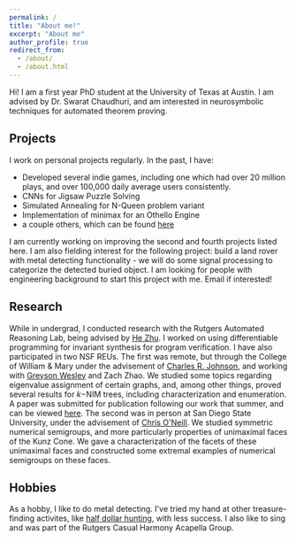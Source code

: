 ```yaml
---
permalink: /
title: "About me!"
excerpt: "About me"
author_profile: true
redirect_from: 
  - /about/
  - /about.html
---
```


Hi! I am a first year PhD student at the University of Texas at Austin. I am advised by Dr. Swarat Chaudhuri, and am interested in neurosymbolic techniques for automated theorem proving.

Projects
--------
I work on personal projects regularly. In the past, I have:
- Developed several indie games, including one which had over 20 million plays, and over 100,000 daily average users consistently. 
- CNNs for Jigsaw Puzzle Solving
- Simulated Annealing for N-Queen problem variant
- Implementation of minimax for an Othello Engine
- a couple others, which can be found [here](/cv)

I am currently working on improving the second and fourth projects listed here. I am also fielding interest for the following project: build a land rover with metal detecting functionality - we will do some signal processing to categorize the detected buried object. I am looking for people with engineering background to start this project with me. Email if interested!

Research
--------
While in undergrad, I conducted research with the Rutgers Automated Reasoning Lab, being advised by [He Zhu](https://herowanzhu.github.io/). I worked on using differentiable programming for invariant synthesis for program verification. I have also participated in two NSF REUs. The first was remote, but through the College of William & Mary under the advisement of [Charles R. Johnson](https://en.wikipedia.org/wiki/Charles_Royal_Johnson), and working with [Greyson Wesley](https://sites.nd.edu/greyson-wesley/) and Zach Zhao. We studied some topics regarding eigenvalue assignment of certain graphs, and, among other things, proved several results for $k-$NIM trees, including characterization and enumeration. A paper was submitted for publication following our work that summer, and can be viewed [here](/publications). The second was in person at San Diego State University, under the advisement of [Chris O'Neill](https://cdoneill.sdsu.edu/). We studied symmetric numerical semigroups, and more particularly properties of unimaximal faces of the Kunz Cone. We gave a characterization of the facets of these unimaximal faces and constructed some extremal examples of numerical semigroups on these faces.

Hobbies
-------
As a hobby, I like to do metal detecting. I've tried my hand at other treasure-finding activites, like [half dollar hunting](https://www.youtube.com/watch?v=xOtxPThNUZI), with less success. I also like to sing and was part of the Rutgers Casual Harmony Acapella Group.
